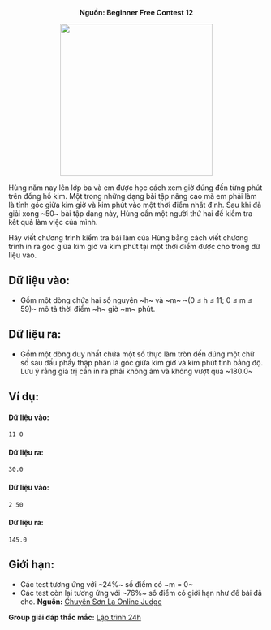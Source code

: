 **<center>Nguồn: Beginner Free Contest 12</center>**

<center><img src="/images/problems/656/clkangle.png" width=300px></center>

Hùng năm nay lên lớp ba và em được học cách xem giờ đúng đến từng phút trên đồng hồ kim. Một trong những dạng bài tập nâng cao mà em phải làm là tính góc giữa kim giờ và kim phút vào một thời điểm nhất định. Sau khi đã giải xong ~50~ bài tập dạng này, Hùng cần một người thứ hai để kiểm tra kết quả làm việc của mình.

Hãy viết chương trình kiểm tra bài làm của Hùng bằng cách viết chương trình in ra góc giữa kim giờ và kim phút tại một thời điểm được cho trong dữ liệu vào.

## Dữ liệu vào:
- Gồm một dòng chứa hai số nguyên ~h~ và ~m~ ~(0 ≤ h ≤ 11; 0 ≤ m ≤ 59)~ mô tả thời điểm ~h~ giờ ~m~ phút.

## Dữ liệu ra:
- Gồm một dòng duy nhất chứa một số thực làm tròn đến đúng một chữ số sau dấu phẩy thập phân là góc giữa kim giờ và kim phút tính bằng độ. Lưu ý rằng giá trị cần in ra phải không âm và không vượt quá ~180.0~

## Ví dụ:
#### Dữ liệu vào:
```
11 0
```

#### Dữ liệu ra:
```
30.0
```

#### Dữ liệu vào:
```
2 50
```

#### Dữ liệu ra:
```
145.0
```

## Giới hạn:
- Các test tương ứng với ~24\%~ số điểm có ~m = 0~
- Các test còn lại tương ứng với ~76\%~ số điểm có giới hạn như đề bài đã cho.
**Nguồn:** [Chuyên Sơn La Online Judge](http://csloj.ddns.net/)

**Group giải đáp thắc mắc:** [Lập trình 24h](https://www.facebook.com/groups/1386904321519984)